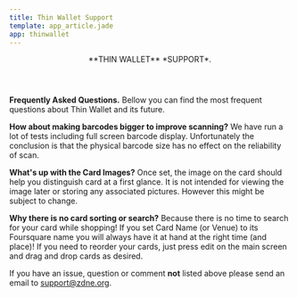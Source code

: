 ```yaml
---
title: Thin Wallet Support
template: app_article.jade
app: thinwallet
---
```


<header>
**THIN WALLET** *SUPPORT*.
</header>

**Frequently Asked Questions.** Bellow you can find the most frequent questions about Thin Wallet and its future.

**How about making barcodes bigger to improve scanning?** We have run a lot of tests including full screen barcode display. Unfortunately the conclusion is that the physical barcode size has no effect on the reliability of scan.

**What's up with the Card Images?** Once set, the image on the card should help you distinguish card at a first glance. It is not intended for viewing the image later or storing any associated pictures. However this might be subject to change.
					
**Why there is no card sorting or search?** Because there is no time to search for your card while shopping! If you set Card Name (or Venue) to its Foursquare name you will always have it at hand at the right time (and place)! If you need to reorder your cards, just press edit on the main screen and drag and drop cards as desired.

If you have an issue, question or comment **not** listed above please send an email to <a href="mailto:support@zdne.org?subject=Thin Wallet">support@zdne.org</a>.
